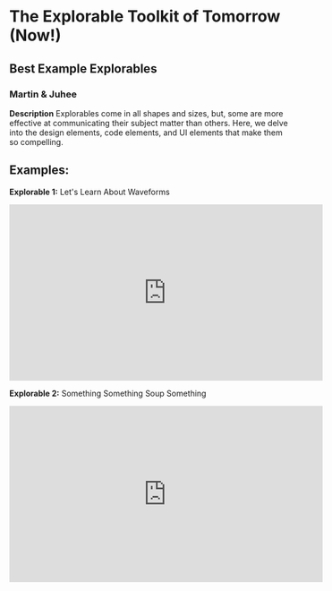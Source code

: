 
# The Explorable Toolkit of Tomorrow (Now!)

## Best Example Explorables

### Martin & Juhee

**Description**
Explorables come in all shapes and sizes, but, some are more effective at communicating their subject matter than others. Here, we delve into the design elements, code elements, and UI elements that make them so compelling. 

## Examples:
**Explorable 1:**
Let's Learn About Waveforms
<insert photo link here>
<iframe width="560" height="315" src="https://www.youtube.com/embed/MWKBLV7AwPA" frameborder="0" allow="accelerometer; autoplay; encrypted-media; gyroscope; picture-in-picture" allowfullscreen></iframe>


**Explorable 2:**
Something Something Soup Something
<insert photo link here>
<iframe width="560" height="315" src="https://www.youtube.com/embed/GJ07joGPvfY" frameborder="0" allow="accelerometer; autoplay; encrypted-media; gyroscope; picture-in-picture" allowfullscreen></iframe>

<!--stackedit_data:
eyJoaXN0b3J5IjpbMjA2MDQ1ODU5MywtMTIwMDcwNjU3NCwtOD
Q4MzUyMTU1LDQ5NzgxODgxMCw3MzA5OTgxMTZdfQ==
-->